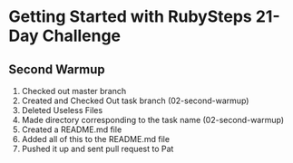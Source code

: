 # Getting Started with RubySteps 21-Day Challenge

## Second Warmup

1. Checked out master branch
2. Created and Checked Out task branch (02-second-warmup)
3. Deleted Useless Files
4. Made directory corresponding to the task name (02-second-warmup)
5. Created a README.md file
6. Added all of this to the README.md file
7. Pushed it up and sent pull request to Pat
